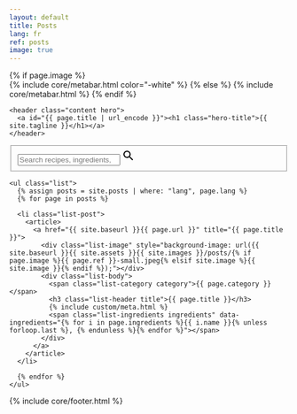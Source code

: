 ```yaml
---
layout: default
title: Posts
lang: fr
ref: posts
image: true
---
```


<div class="index{% if page.image %} entry-hasBackground{% endif %}">
  <div class="content-top">
    {% if page.image %}
      <div class="hero-background" style="background-image: url('{{ site.baseurl }}{{ site.assets }}{{ site.images }}/posts/{{ page.ref }}.jpeg'); background-image: -webkit-image-set( url('{{ site.baseurl }}{{ site.assets }}{{ site.images }}/posts/{{ page.ref }}.jpeg') 1x, url('{{ site.baseurl }}{{ site.assets }}{{ site.images }}/posts/{{ page.ref }}-large.jpeg') 2x )"></div>
      <div class="hero-overlay"></div>
      {% include core/metabar.html color="-white" %}
    {% else %}
      {% include core/metabar.html %}
    {% endif %}

    <header class="content hero">
      <a id="{{ page.title | url_encode }}"><h1 class="hero-title">{{ site.tagline }}</h1></a>
    </header>
  </div>

  <div class="content" id="js-list">
    <form class="searchbar">
      <fieldset class="searchbar-group">
        <label class="searchbar-search" for="js-search">
          <input class="search form-input" id="js-search" type="search" placeholder="Search recipes, ingredients, tags..." autocomplete="off" onkeypress="return event.keyCode != 13;">
          <svg class="search-icon form-icon" xmlns="http://www.w3.org/2000/svg" width="24" height="24" viewBox="0 0 24 24">
            <path d="M15.5 14h-.79l-.28-.27C15.41 12.59 16 11.11 16 9.5 16 5.91 13.09 3 9.5 3S3 5.91 3 9.5 5.91 16 9.5 16c1.61 0 3.09-.59 4.23-1.57l.27.28v.79l5 4.99L20.49 19l-4.99-5zm-6 0C7.01 14 5 11.99 5 9.5S7.01 5 9.5 5 14 7.01 14 9.5 11.99 14 9.5 14z"/>
          </svg>
          <span class="search-highlight form-highlight"></span>
        </label>
      </fieldset>
    </form>

    <ul class="list">
      {% assign posts = site.posts | where: "lang", page.lang %}
      {% for page in posts %}

      <li class="list-post">
        <article>
          <a href="{{ site.baseurl }}{{ page.url }}" title="{{ page.title }}">
            <div class="list-image" style="background-image: url({{ site.baseurl }}{{ site.assets }}{{ site.images }}/posts/{% if page.image %}{{ page.ref }}-small.jpeg{% elsif site.image %}{{ site.image }}{% endif %});"></div>
            <div class="list-body">
              <span class="list-category category">{{ page.category }}</span>
              <h3 class="list-header title">{{ page.title }}</h3>
              {% include custom/meta.html %}
              <span class="list-ingredients ingredients" data-ingredients="{% for i in page.ingredients %}{{ i.name }}{% unless forloop.last %}, {% endunless %}{% endfor %}"></span>
            </div>
          </a>
        </article>
      </li>

      {% endfor %}
    </ul>
  </div>
</div>

{% include core/footer.html %}
